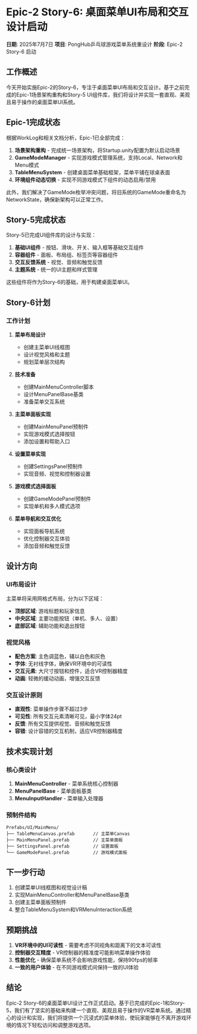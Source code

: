 # Epic-2 Story-6: 桌面菜单UI布局和交互设计启动

**日期**: 2025年7月7日
**项目**: PongHub乒乓球游戏菜单系统重设计
**阶段**: Epic-2 Story-6 启动

## 工作概述

今天开始实施Epic-2的Story-6，专注于桌面菜单UI布局和交互设计。基于之前完成的Epic-1场景架构重构和Story-5 UI组件库，我们将设计并实现一套直观、美观且易于操作的桌面菜单UI系统。

## Epic-1完成状态

根据WorkLog和相关文档分析，Epic-1已全部完成：

1. **场景架构重构** - 完成统一场景架构，将Startup.unity配置为默认启动场景
2. **GameModeManager** - 实现游戏模式管理系统，支持Local、Network和Menu模式
3. **TableMenuSystem** - 创建桌面菜单基础框架，菜单平铺在球桌表面
4. **环境组件动态切换** - 实现不同游戏模式下组件的动态启用/禁用

此外，我们解决了GameMode枚举冲突问题，将旧系统的GameMode重命名为NetworkState，确保新架构可以正常工作。

## Story-5完成状态

Story-5已完成UI组件库的设计与实现：

1. **基础UI组件** - 按钮、滑块、开关、输入框等基础交互组件
2. **容器组件** - 面板、布局组、标签页等容器组件
3. **交互反馈系统** - 视觉、音频和触觉反馈
4. **主题系统** - 统一的UI主题和样式管理

这些组件将作为Story-6的基础，用于构建桌面菜单UI。

## Story-6计划

### 工作计划

1. **菜单布局设计**
   - 创建主菜单UI线框图
   - 设计视觉风格和主题
   - 规划菜单层次结构

2. **技术准备**
   - 创建MainMenuController脚本
   - 设计MenuPanelBase基类
   - 准备菜单交互系统

3. **主菜单面板实现**
   - 创建MainMenuPanel预制件
   - 实现游戏模式选择按钮
   - 添加设置和帮助入口

4. **设置菜单实现**
   - 创建SettingsPanel预制件
   - 实现音频、视觉和控制器设置

5. **游戏模式选择面板**
   - 创建GameModePanel预制件
   - 实现单机和多人模式选项

6. **菜单导航和交互优化**
   - 实现面板导航系统
   - 优化控制器交互体验
   - 添加音频和触觉反馈

## 设计方向

### UI布局设计

主菜单将采用网格式布局，分为以下区域：

- **顶部区域**: 游戏标题和玩家信息
- **中央区域**: 主要功能按钮（单机、多人、设置）
- **底部区域**: 辅助功能和退出按钮

### 视觉风格

- **配色方案**: 主色调蓝色，辅以白色和灰色
- **字体**: 无衬线字体，确保VR环境中的可读性
- **交互元素**: 大尺寸按钮和控件，适合VR控制器精度
- **动画**: 轻微的缓动动画，增强交互反馈

### 交互设计原则

- **直观性**: 菜单操作步骤不超过3步
- **可见性**: 所有交互元素清晰可见，最小字体24pt
- **反馈**: 所有交互提供视觉、音频和触觉反馈
- **容错**: 设计容错的交互机制，适应VR控制器精度

## 技术实现计划

### 核心类设计

1. **MainMenuController** - 菜单系统核心控制器
2. **MenuPanelBase** - 菜单面板基类
3. **MenuInputHandler** - 菜单输入处理器

### 预制件结构

```
Prefabs/UI/MainMenu/
├── TableMenuCanvas.prefab       // 主菜单Canvas
├── MainMenuPanel.prefab         // 主菜单面板
├── SettingsPanel.prefab         // 设置面板
└── GameModePanel.prefab         // 游戏模式面板
```

## 下一步行动

1. 创建菜单UI线框图和视觉设计稿
2. 实现MainMenuController和MenuPanelBase基类
3. 创建主菜单面板预制件
4. 整合TableMenuSystem和VRMenuInteraction系统

## 预期挑战

1. **VR环境中的UI可读性** - 需要考虑不同视角和距离下的文本可读性
2. **控制器交互精度** - VR控制器的精准度可能影响菜单操作体验
3. **性能优化** - 确保菜单系统不会影响游戏性能，保持90fps的帧率
4. **一致的用户体验** - 在不同游戏模式间保持一致的UI体验

## 结论

Epic-2 Story-6的桌面菜单UI设计工作正式启动。基于已完成的Epic-1和Story-5，我们有了坚实的基础来构建一个直观、美观且易于操作的VR菜单系统。通过精心的设计和实现，我们将提供一个沉浸式的菜单体验，使玩家能够在不离开游戏环境的情况下轻松访问和调整游戏选项。